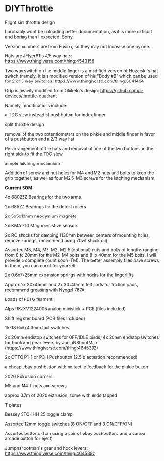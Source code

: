 # DIYThrottle
Flight sim throttle design

I probably wont be uploading better documentation, as it is more difficult and boring than I expected. Sorry.

Version numbers are from Fusion, so they may not increase one by one.

Hats are JFlyer81's 4/5 way hats: https://www.thingiverse.com/thing:4543158

Two way switch on the middle finger is a modified version of Huzarski's hat switch (namely, it is a modified version of his "Body #B" which can be used for 2 or 3 way switches: https://www.thingiverse.com/thing:3641494

Grip is heavily modified from Olukelo's design: https://github.com/o-devices/throttle-quadrant 

Namely, modifications include:

a TDC slew instead of pushbutton for index finger

split throttle design

removal of the two potentiometers on the pinkie and middle finger in favor of a pushbutton and a 2/3 way hat

Re-arrangement of the hats and removal of one of the two buttons on the right side to fit the TDC slew

simple latching mechanism

Addition of screw and nut holes for M4 and M2 nuts and bolts to keep the grip together, as well as four M2.5-M3 screws for the latching mechanism


**Current BOM:**

4x 6802ZZ Bearings for the two arms

2x 685ZZ Bearings for the detent rollers

2x 5x5x10mm neodymium magnets

2x KMA 210 Magnoresistive sensors

2x RC shocks for damping (130mm between centers of mounting holes, remove springs, recommend using 70wt shock oil)

Assorted M5, M4, M3, M2, M2.5 (optional) nuts and bolts of lengths ranging from 8 to 20mm for the M2-M4 bolts and 8 to 40mm for the M5 bolts. I will provide a complete count soon (TM). The better assembly files have screws in them, you can count for yourself.

2x 0.6x7x25mm expansion springs with hooks for the fingerlifts

Approx 2x 30x45mm and 2x 30x40mm felt pads for friction pads, recommend greasing with Nyogel 767A

Loads of PETG filament

Alps RKJXV1224005 analog ministick + PCB (files included)

Shift register board (PCB files included)

15-18 6x6x4.3mm tact switches

2x 20mm endstop switches for OFF/IDLE binds, 4x 20mm endstop switches for hook and gear levers by JumpNShootMan (https://www.thingiverse.com/thing:4645392)

2x OTTO P1-1 or P3-1 Pushbutton (2.5lb actuation recommended)

a cheap ebay pushbutton with no tactile feedback for the pinkie button

2020 Extrusion corners

M5 and M4 T nuts and screws

approx 3.7m of 2020 extrusion, some with ends tapped

T plates

Bessey STC-IHH 25 toggle clamp

Assorted 12mm toggle switches (8 ON/OFF and 3 ON/OFF/ON)

Assorted buttons (I am using a pair of ebay pushbuttons and a sanwa arcade button for eject)

Jumpnshootman's gear and hook levers: https://www.thingiverse.com/thing:4645392

